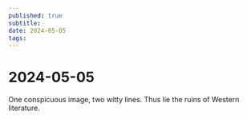 ```yaml
---
published: true
subtitle: 
date: 2024-05-05
tags: 
---
```


# 2024-05-05

One conspicuous image, two witty lines. Thus lie the ruins of Western literature.